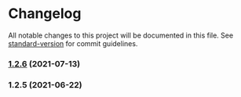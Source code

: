 # Changelog

All notable changes to this project will be documented in this file. See [standard-version](https://github.com/conventional-changelog/standard-version) for commit guidelines.

### [1.2.6](https://github.com/thinkkoa/koatty_static/compare/v1.2.5...v1.2.6) (2021-07-13)

### 1.2.5 (2021-06-22)
